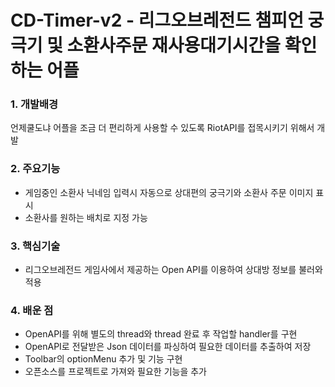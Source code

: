 # CD-Timer-v2 - 리그오브레전드 챔피언 궁극기 및 소환사주문 재사용대기시간을 확인하는 어플
### 1. 개발배경  
언제쿨도냐 어플을 조금 더 편리하게 사용할 수 있도록 RiotAPI를 접목시키기 위해서 개발
### 2. 주요기능  
- 게임중인 소환사 닉네임 입력시 자동으로 상대편의 궁극기와 소환사 주문 이미지 표시
- 소환사를 원하는 배치로 지정 가능
### 3. 핵심기술  
- 리그오브레전드 게임사에서 제공하는 Open API를 이용하여 상대방 정보를 불러와 적용
### 4. 배운 점  
- OpenAPI를 위해 별도의 thread와 thread 완료 후 작업할 handler를 구현
- OpenAPI로 전달받은 Json 데이터를 파싱하여 필요한 데이터를 추출하여 저장
- Toolbar의 optionMenu 추가 및 기능 구현
- 오픈소스를 프로젝트로 가져와 필요한 기능을 추가
